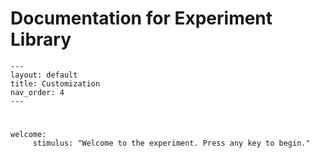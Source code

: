 # Documentation for Experiment Library
```
---
layout: default
title: Customization
nav_order: 4
---
```
#
```
welcome:
     stimulus: "Welcome to the experiment. Press any key to begin."
```
<!--stackedit_data:
eyJoaXN0b3J5IjpbLTY3NDc5OTc1MiwtMTA1OTQzNzU3MywyOT
Y2NTI0NzMsMTc4ODc5NTQ3NSwtMTk2MDcyNDM0NCwxNzg2MDU4
NTUzXX0=
-->